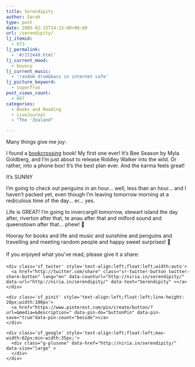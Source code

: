 ```yaml
---
title: Serendipity
author: Sarah
type: post
date: 2005-02-15T14:13:00+00:00
url: /serendipity/
lj_itemid:
  - 673
lj_permalink:
  - '#/172449.html'
lj_current_mood:
  - bouncy
lj_current_music:
  - 'random drum&bass in internet cafe'
lj_picture_keyword:
  - superfroo
post_views_count:
  - 667
categories:
  - Books and Reading
  - LiveJournal
  - "The 'Zealand"

---
```

<div id="fb-root">
</div>

Many things give me joy:

I found a [bookcrossing][1] book! My first one ever! It&#8217;s Bee Season by Myla Goldberg, and I&#8217;m just about to release Riddley Walker into the wild. Or rather, into a phone box! It&#8217;s the best plan ever. And the karma feels great!

It&#8217;s SUNNY

I&#8217;m going to check out penguins in an hour&#8230; well, less than an hour&#8230; and I haven&#8217;t packed yet, even though I&#8217;m leaving tomorrow morning at a rediculous time of the day&#8230; er&#8230; yes.

Life is GREAT! I&#8217;m going to invercargill tomorrow, stewart island the day after, riverton after that, te anau after that and milford sound and queenstown after that&#8230; phew! 🙂

Hooray for books and life and music and sunshine and penguins and travelling and meeting random people and happy sweet surprises! 🙂

<div class='sfsi_Sicons' style='width: 100%; display: inline-block; vertical-align: middle; text-align:left'>
  <div style='margin:0px 8px 0px 0px; line-height: 24px'>
    <span>If you enjoyed what you've read, please give it a share:</span>
  </div>
  
  <div class='sfsi_socialwpr'>
    <div class='sf_fb' style='text-align:left;width:125px'>
      <div class="fb-like" href="http://niria.in/serendipity/" width="180" send="false" showfaces="false"  action="like" data-share="true"data-layout="button_count" >
      </div>
    </div>
    
    <div class='sf_twiter' style='text-align:left;float:left;width:auto'>
      <a href="http://twitter.com/share" class="sr-twitter-button twitter-share-button" lang="en" data-counturl="http://niria.in/serendipity/" data-url="http://niria.in/serendipity/" data-text="Serendipity" ></a>
    </div>
    
    <div class='sf_pinit' style='text-align:left;float:left;line-height: 20px;width:100px'>
      <a href="https://www.pinterest.com/pin/create/button/?url=&media=&description=" data-pin-do="buttonPin" data-pin-save="true"data-pin-count="beside"></a>
    </div>
    
    <div class='sf_google' style='text-align:left;float:left;max-width:62px;min-width:35px;'>
      <div class="g-plusone" data-href="http://niria.in/serendipity/" data-size="large" >
      </div>
    </div>
  </div>
</div>

 [1]: http://www.bookcrossing.com